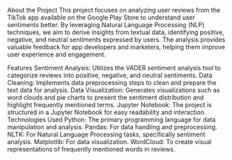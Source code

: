 About the Project
This project focuses on analyzing user reviews from the TikTok app available on the Google Play Store to understand user sentiments better. By leveraging Natural Language Processing (NLP) techniques, we aim to derive insights from textual data, identifying positive, negative, and neutral sentiments expressed by users. The analysis provides valuable feedback for app developers and marketers, helping them improve user experience and engagement.

Features
Sentiment Analysis: Utilizes the VADER sentiment analysis tool to categorize reviews into positive, negative, and neutral sentiments.
Data Cleaning: Implements data preprocessing steps to clean and prepare the text data for analysis.
Data Visualization: Generates visualizations such as word clouds and pie charts to present the sentiment distribution and highlight frequently mentioned terms.
Jupyter Notebook: The project is structured in a Jupyter Notebook for easy readability and interaction.
Technologies Used
Python: The primary programming language for data manipulation and analysis.
Pandas: For data handling and preprocessing.
NLTK: For Natural Language Processing tasks, specifically sentiment analysis.
Matplotlib: For data visualization.
WordCloud: To create visual representations of frequently mentioned words in reviews.
